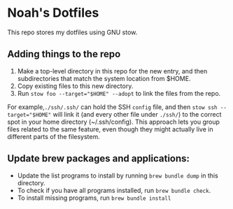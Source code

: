 # Noah's Dotfiles

This repo stores my dotfiles using GNU stow.

## Adding things to the repo
1. Make a top-level directory in this repo for the new entry, and then subdirectories that match the system location from $HOME.
2. Copy existing files to this new directory.
3. Run `stow foo --target="$HOME" --adopt` to link the files from the repo.

For example,`./ssh/.ssh/` can hold the SSH `config` file, and then `stow ssh --target="$HOME"` will link it (and every other file under `./ssh/`) to the correct spot in your home directory (~/.ssh/config). This approach lets you group files related to the same feature, even though they might actually live in different parts of the filesystem.

## Update brew packages and applications:
* Update the list programs to install by running `brew bundle dump` in this directory.
* To check if you have all programs installed, run `brew bundle check`.
* To install missing programs, run `brew bundle install`
